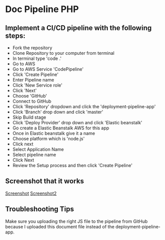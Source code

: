 # Doc Pipeline PHP

## Implement a CI/CD pipeline with the following steps:
- Fork the repository
- Clone Repository to your computer from terminal
- In terminal type 'code .'
- Go to AWS
- Go to AWS Service 'CodePipeline'
- Click 'Create Pipeline'
- Enter Pipeline name
- Click 'New Service role'
- Click 'Next'
- Choose 'GitHub'
- Connect to GitHub
- Click 'Repository' dropdown and click the 'deployment-pipeline-app'
- Click 'Branch' drop down and click 'master'
- Skip Build stage
- Click 'Deploy Provider' drop down and click 'Elastic beanstalk'
- Go create a Elastic Beanstalk AWS for this app
- Once in Elastic beanstalk give it a name
- Choose platform which is 'node.js'
- Click next
- Select Application Name
- Select pipeline name
- Click Next
- Review the Setup process and then click 'Create Pipeline'

## Screenshot that it works
[Screenshot](https://github.com/Antberry/doc-pipeline-app/blob/master/screenshots/Screen%20Shot%202019-07-16%20at%2010.14.12%20AM.png)
[Screenshot2](https://github.com/Antberry/doc-pipeline-app/blob/master/screenshots/Screen%20Shot%202019-07-16%20at%2010.25.47%20AM.png)

## Troubleshooting Tips

Make sure you uploading the right JS file to the pipeline from GitHub because I uploaded this document file
instead of the deployment-pipeline-app.
